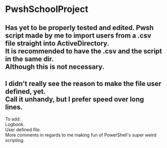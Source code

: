 # PwshSchoolProject

Has yet to be properly tested and edited.
Pwsh script made by me to import users from a .csv file straight into ActiveDirectory.  
It is recommended to have the .csv and the script in the same dir.  
Although this is not necessary.  
-  
I didn't really see the reason to make the file user defined, yet.  
Call it unhandy, but I prefer speed over long lines.  
-  
To add:  
Logbook.  
User defined file.  
More comments in regards to me making fun of PowerShell's super weird scripting.  

